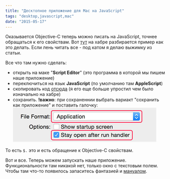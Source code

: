 ```yaml
---
title: "Десктопное приложение для Mac на JavaScript"
tags: "desktop,javascript,mac"
date: "2015-05-17"
---
```


Оказывается Objective-C теперь можно писать на JavaScript, точнее обращаться к его свойствам. Вот [тут](https://habrahabr.ru/post/239635/) на хабре разбирается пример как это делать. Если лень читать все - под катом я делаю выжимку из статьи.

Все что там нужно сделать:

- открыть на маке "**Script Editor**" (это программа в которой мы пишем наше приложение)
- переключиться на язык **JavaScript** (по умолчанию там **AppleScript**)
- скопировать код [отсюда](https://gist.github.com/stevermeister/3a5bba129eceb8ea3f18#file-obect-c-javascript-js) (я его еще больше упростил чем было изначально на хабре)
- сохранить. **!важно**: при сохраненнии выбрать вариакт "сохранить как приложение" и поставить галочку:![object-c javascript app](images/Screenshot-2015-05-16-21.27.28.png)

То есть `$.` это и есть обращение к Objective-C свойствам.

Вот и все. Теперь можем запускать наше приложение. Функциональности там никакой нет, только окно с текстовым полем. Чтобы там что-то появилось запаситесь фантазией и [мануалом](https://developer.apple.com/library/mac/documentation/Cocoa/Conceptual/WinPanel/Tasks/SettingWindowAppearance.html).
